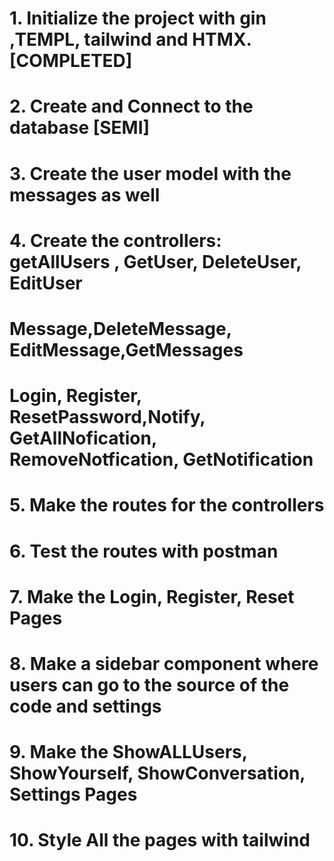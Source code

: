 # 1. Initialize the project with gin ,TEMPL, tailwind and HTMX. [COMPLETED]
# 2. Create and Connect to the database [SEMI] 
# 3. Create the user model with the messages as well
# 4. Create the controllers: getAllUsers , GetUser, DeleteUser, EditUser 
# Message,DeleteMessage, EditMessage,GetMessages 
# Login, Register, ResetPassword,Notify, GetAllNofication, RemoveNotfication, GetNotification 
# 5. Make the routes for the controllers
# 6. Test the routes with postman
# 7. Make the Login, Register, Reset Pages
# 8. Make a sidebar component where users can go to the source of the code and settings
# 9. Make the ShowALLUsers, ShowYourself, ShowConversation, Settings Pages

# 10. Style All the pages with tailwind
